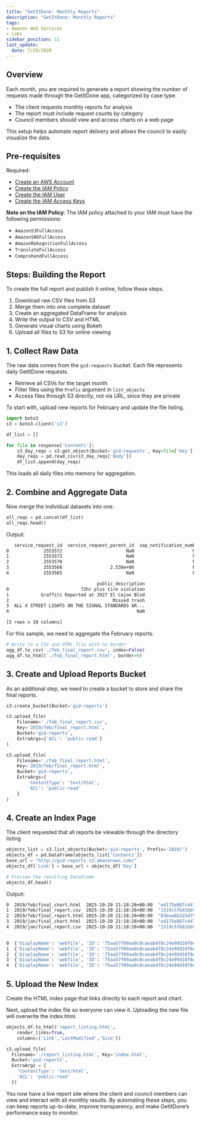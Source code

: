 ```yaml
---
title: "GetItDone: Monthly Reports"
description: "GetItDone: Monthly Reports"
tags: 
- Amazon Web Services
- Labs
sidebar_position: 11
last_update:
  date: 7/29/2020
---
```


## Overview

Each month, you are required to generate a report showing the number of requests made through the GetItDone app, categorized by case type.

- The client requests monthly reports for analysis
- The report must include request counts by category
- Council members should view and access charts on a web page

This setup helps automate report delivery and allows the council to easily visualize the data.

## Pre-requisites

Required: 

- [Create an AWS Account](/docs/001-Personal-Notes/050-Project-Pre-requisites/001-AWS.md) 
- [Create the IAM Policy](/docs/001-Personal-Notes/050-Project-Pre-requisites/001-AWS.md#create-the-iam-policy) 
- [Create the IAM User](/docs/001-Personal-Notes/050-Project-Pre-requisites/001-AWS.md#iam-users)
- [Create the IAM Access Keys](/docs/001-Personal-Notes/050-Project-Pre-requisites/001-AWS.md#access-keys)

**Note on the IAM Policy**: The IAM policy attached to your IAM must have the following permissions:

- `AmazonS3FullAccess`
- `AmazonSNSFullAccess`
- `AmazonRekognitionFullAccess`
- `TranslateFullAccess`
- `ComprehendFullAccess`

## Steps: Building the Report

To create the full report and publish it online, follow these steps.

1. Download raw CSV files from S3
2. Merge them into one complete dataset
3. Create an aggregated DataFrame for analysis
4. Write the output to CSV and HTML
5. Generate visual charts using Bokeh
6. Upload all files to S3 for online viewing

## 1. Collect Raw Data

The raw data comes from the `gid-requests` bucket. Each file represents daily GetItDone requests.

- Retrieve all CSVs for the target month
- Filter files using the `Prefix` argument in `list_objects`
- Access files through S3 directly, not via URL, since they are private

To start with, upload new reports for February and update the file listing.

```python
import boto3
s3 = boto3.client('s3')

df_list = []

for file in response['Contents']:
    s3_day_reqs = s3.get_object(Bucket='gid-requests', Key=file['Key'])
    day_reqs = pd.read_csv(s3_day_reqs['Body'])
    df_list.append(day_reqs)
```

This loads all daily files into memory for aggregation.

## 2. Combine and Aggregate Data

Now merge the individual datasets into one. 

```python
all_reqs = pd.concat(df_list)
all_reqs.head()
```

Output:

```bash
   service_request_id  service_request_parent_id  sap_notification_number   requested_datetime  case_age_days  ...         comm_plan_name park_name          case_origin referred_department  \
0             2553572                        NaN                      NaN  2019-04-03T08:58:00            0.0  ...            Kearny Mesa       NaN               Mobile                 NaN   
1             2553573                        NaN                      NaN  2019-04-03T08:58:00            0.0  ...  Mid-City:City Heights       NaN  Crew/Self Generated                 NaN   
2             2553570                        NaN                      NaN  2019-04-03T08:55:00            0.0  ...          Mission Beach       NaN                Phone                 NaN   
3             2553568                  2.538e+06                      NaN  2019-04-03T08:54:00            0.0  ...            Tierrasanta       NaN                  Web                 NaN   
4             2553565                        NaN                      NaN  2019-04-03T08:53:00            0.0  ...               Downtown       NaN               Mobile                 NaN   

                                  public_description  
0                           72hr plus tire violation  
1            Graffiti Reported at 3927 El Cajon Blvd  
2                                       Missed trash  
3  ALL 4 STREET LIGHTS ON THE SIGNAL STANDARDS AR...  
4                                                NaN  

[5 rows x 18 columns]
```

For this sample, we need to aggregate the February reports.

```python
# Write to a CSV and HTML file with no border
agg_df.to_csv('./feb_final_report.csv', index=False)
agg_df.to_html('./feb_final_report.html', border=0)
```

## 3. Create and Upload Reports Bucket

As an additional step, we need to create a bucket to store and share the final reports.

```python
s3.create_bucket(Bucket='gid-reports')

s3.upload_file(
    Filename='./feb_final_report.csv', 
    Key='2019/feb/final_report.html', 
    Bucket='gid-reports',
    ExtraArgs={'ACL': 'public-read'}
)

s3.upload_file(
    Filename='./feb_final_report.html', 
    Key='2019/feb/final_report.html', 
    Bucket='gid-reports',
    ExtraArgs={
        'ContentType': 'text/html',
        'ACL': 'public-read'
    }
)
```


## 4. Create an Index Page

The client requested that all reports be viewable through the directory listing

```python
objects_list = s3.list_objects(Bucket='gid-reports', Prefix='2019/')
objects_df = pd.DataFrame(objects_list['Contents'])
base_url = "http://gid-reports.s3.amazonaws.com/"
objects_df['Link'] = base_url + objects_df['Key']

# Preview the resulting DataFrame
objects_df.head()
```

Output:

```bash
0  2019/feb/final_chart.html  2025-10-20 21:18:26+00:00  "ed175e887c447df1ec5932ac7fa67cc2"  7697  STANDARD      
1  2019/feb/final_report.csv  2025-10-20 21:18:26+00:00  "1519c57b81bb9257756c04dee24dd728"  209   STANDARD      
2  2019/feb/final_report.html 2025-10-20 21:18:26+00:00  "03baa6b325d75dff02ef83af39a8205f"  536   STANDARD      
3  2019/jan/final_chart.html  2025-10-20 21:18:26+00:00  "ed175e887c447df1ec5932ac7fa67cc2"  7697  STANDARD      
4  2019/jan/final_report.csv  2025-10-20 21:18:26+00:00  "1519c57b81bb9257756c04dee24dd728"  209   STANDARD      

                                                                                                  Owner                                                            Link  
0  {'DisplayName': 'webfile', 'ID': '75aa57f09aa0c8caeab4f8c24e99d10f8e7faeebf76c078efc7c6caea54ba06a'}  http://gid-reports.s3.amazonaws.com/2019/feb/final_chart.html   
1  {'DisplayName': 'webfile', 'ID': '75aa57f09aa0c8caeab4f8c24e99d10f8e7faeebf76c078efc7c6caea54ba06a'}  http://gid-reports.s3.amazonaws.com/2019/feb/final_report.csv   
2  {'DisplayName': 'webfile', 'ID': '75aa57f09aa0c8caeab4f8c24e99d10f8e7faeebf76c078efc7c6caea54ba06a'}  http://gid-reports.s3.amazonaws.com/2019/feb/final_report.html  
3  {'DisplayName': 'webfile', 'ID': '75aa57f09aa0c8caeab4f8c24e99d10f8e7faeebf76c078efc7c6caea54ba06a'}  http://gid-reports.s3.amazonaws.com/2019/jan/final_chart.html   
4  {'DisplayName': 'webfile', 'ID': '75aa57f09aa0c8caeab4f8c24e99d10f8e7faeebf76c078efc7c6caea54ba06a'}  http://gid-reports.s3.amazonaws.com/2019/jan/final_report.csv 
```

## 5. Upload the New Index

Create the HTML index page that links directly to each report and chart. 

Next, upload the index file so everyone can view it. Uploading the new file will overwrite the index.html.

```python
objects_df.to_html('report_listing.html',
    render_links=True,
    columns=['Link','LastModified','Size'])

s3.upload_file(
  Filename='./report_listing.html', Key='index.html', 
  Bucket='gid-reports',
  ExtraArgs = {
    'ContentType': 'text/html', 
    'ACL': 'public-read'
  })
```

You now have a live report site where the client and council members can view and interact with all monthly results. By automating these steps, you can keep reports up-to-date, improve transparency, and make GetItDone’s performance easy to monitor.
